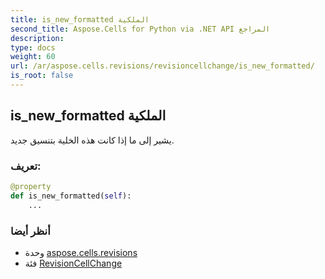 ```yaml
---
title: is_new_formatted الملكية
second_title: Aspose.Cells for Python via .NET API المراجع
description:
type: docs
weight: 60
url: /ar/aspose.cells.revisions/revisioncellchange/is_new_formatted/
is_root: false
---
```

##  is_new_formatted الملكية

يشير إلى ما إذا كانت هذه الخلية بتنسيق جديد.
###  تعريف:
```python
@property
def is_new_formatted(self):
    ...
```

###  أنظر أيضا
* وحدة [aspose.cells.revisions](../../)
* فئة [RevisionCellChange](/cells/python-net/ar/aspose.cells.revisions/revisioncellchange)
